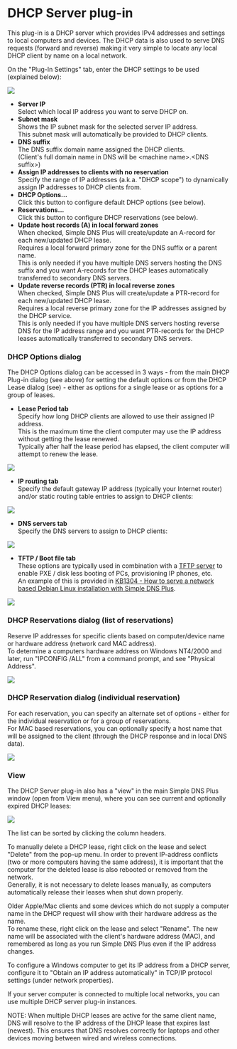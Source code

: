 ﻿---
category: 8
frontpage: false
comments: true
refs: 110
created-utc: 2019-01-01
modified-utc: 2021-10-29
---
# DHCP Server plug-in

This plug-in is a DHCP server which provides IPv4 addresses and settings to local computers and devices. The DHCP data is also used to serve DNS requests (forward and reverse) making it very simple to locate any local DHCP client by name on a local network.

On the "Plug-In Settings" tab, enter the DHCP settings to be used (explained below):

![](img/169/1.png)

- **Server IP**  
Select which local IP address you want to serve DHCP on.
- **Subnet mask**  
Shows the IP subnet mask for the selected server IP address.  
This subnet mask will automatically be provided to DHCP clients.
- **DNS suffix**  
The DNS suffix domain name assigned the DHCP clients.  
(Client's full domain name in DNS will be &lt;machine name&gt;.&lt;DNS suffix&gt;)
- **Assign IP addresses to clients with no reservation**  
Specify the range of IP addresses (a.k.a. "DHCP scope") to dynamically assign IP addresses to DHCP clients from.
- **DHCP Options...**  
Click this button to configure default DHCP options (see below).
- **Reservations...**  
Click this button to configure DHCP reservations (see below).
- **Update host records (A) in local forward zones**  
When checked, Simple DNS Plus will create/update an A-record for each new/updated DHCP lease.  
Requires a local forward primary zone for the DNS suffix or a parent name.  
This is only needed if you have multiple DNS servers hosting the DNS suffix and you want A-records for the DHCP leases automatically transferred to secondary DNS servers.
- **Update reverse records (PTR) in local reverse zones**  
When checked, Simple DNS Plus will create/update a PTR-record for each new/updated DHCP lease.  
Requires a local reverse primary zone for the IP addresses assigned by the DHCP service.  
This is only needed if you have multiple DNS servers hosting reverse DNS for the IP address range and you want PTR-records for the DHCP leases automatically transferred to secondary DNS servers.

### DHCP Options dialog

The DHCP Options dialog can be accessed in 3 ways - from the main DHCP Plug-in dialog (see above) for setting the default options or from the DHCP Lease dialog (see) - either as options for a single lease or as options for a group of leases.

- **Lease Period tab**  
Specify how long DHCP clients are allowed to use their assigned IP address.  
This is the maximum time the client computer may use the IP address without getting the lease renewed.  
Typically after half the lease period has elapsed, the client computer will attempt to renew the lease.

![](img/169/2.png)
- **IP routing tab**  
Specify the default gateway IP address (typically your Internet router) and/or static routing table entries to assign to DHCP clients:

![](img/169/3.png)
- **DNS servers tab**  
Specify the DNS servers to assign to DHCP clients:

![](img/169/4.png)
- **TFTP / Boot file tab**  
These options are typically used in combination with a [TFTP server](https://simpledns.plus/plugin-tftp) to enable PXE / disk less booting of PCs, provisioning IP phones, etc.  
An example of this is provided in [KB1304 - How to serve a network based Debian Linux installation with Simple DNS Plus](http://simpledns.plus/kb/73).

![](img/169/5.png)

### DHCP Reservations dialog (list of reservations)

Reserve IP addresses for specific clients based on computer/device name or hardware address (network card MAC address).  
To determine a computers hardware address on Windows NT4/2000 and later, run "IPCONFIG /ALL" from a command prompt, and see "Physical Address".

![](img/169/6.png)

### DHCP Reservation dialog (individual reservation)

For each reservation, you can specify an alternate set of options - either for the individual reservation or for a group of reservations.  
For MAC based reservations, you can optionally specify a host name that will be assigned to the client (through the DHCP response and in local DNS data).

![](img/169/7.png)

### View

The DHCP Server plug-in also has a "view" in the main Simple DNS Plus window (open from View menu), where you can see current and optionally expired DHCP leases:

![](img/169/8.png)

The list can be sorted by clicking the column headers.

To manually delete a DHCP lease, right click on the lease and select "Delete" from the pop-up menu. In order to prevent IP-address conflicts (two or more computers having the same address), it is important that the computer for the deleted lease is also rebooted or removed from the network.  
Generally, it is not necessary to delete leases manually, as computers automatically release their leases when shut down properly.

Older Apple/Mac clients and some devices which do not supply a computer name in the DHCP request will show with their hardware address as the name.  
To rename these, right click on the lease and select "Rename". The new name will be associated with the client's hardware address (MAC), and remembered as long as you run Simple DNS Plus even if the IP address changes.

To configure a Windows computer to get its IP address from a DHCP server, configure it to "Obtain an IP address automatically" in TCP/IP protocol settings (under network properties).

If your server computer is connected to multiple local networks, you can use multiple DHCP server plug-in instances.

NOTE: When multiple DHCP leases are active for the same client name, DNS will resolve to the IP address of the DHCP lease that expires last (newest). This ensures that DNS resolves correctly for laptops and other devices moving between wired and wireless connections.

